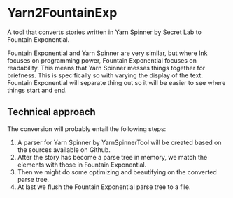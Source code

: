 # Yarn2FountainExp
A tool that converts stories written in Yarn Spinner by Secret Lab to Fountain Exponential.

Fountain Exponential and Yarn Spinner are very similar, but where Ink focuses on programming power, Fountain Exponential focuses on readability. This means that Yarn Spinner messes things together for briefness. This is specifically so with varying the display of the text. Fountain Exponential will separate thing out so it will be easier to see where things start and end.

## Technical approach
The conversion will probably entail the following steps:
1. A parser for Yarn Spinner  by YarnSpinnerTool will be created based on the sources available on Github.
2. After the story has become a parse tree in memory, we match the elements with those in Fountain Exponential.
3. Then we might do some optimizing and beautifying on the converted parse tree.
4. At last we flush the Fountain Exponential parse tree to a file.
